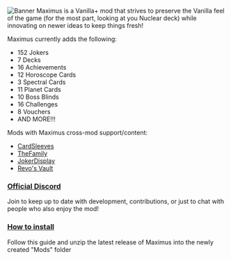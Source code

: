![Banner](https://github.com/user-attachments/assets/fa66aa30-60b8-44f9-9d41-5a452ca08b49)
Maximus is a Vanilla+ mod that strives to preserve the Vanilla feel of the game (for the most part, looking at you Nuclear deck) while innovating on newer ideas to keep things fresh!

Maximus currently adds the following:
- 152 Jokers
- 7 Decks
- 16 Achievements
- 12 Horoscope Cards
- 3 Spectral Cards
- 11 Planet Cards
- 10 Boss Blinds
- 16 Challenges
- 8 Vouchers
- AND MORE!!!

Mods with Maximus cross-mod support/content:
- [CardSleeves](https://github.com/larswijn/CardSleeves)
- [TheFamily](https://github.com/SleepyG11/TheFamilyBalatro)
- [JokerDisplay](https://github.com/nh6574/JokerDisplay)
- [Revo's Vault](https://github.com/Cdrvo/Revos-Vault---Balatro-Mod)

### [Official Discord](https://discord.gg/GvCCcryM48)
Join to keep up to date with development, contributions, or just to chat with people who also enjoy the mod!

### [How to install](https://github.com/Steamodded/smods/wiki)
Follow this guide and unzip the latest release of Maximus into the newly created "Mods" folder

